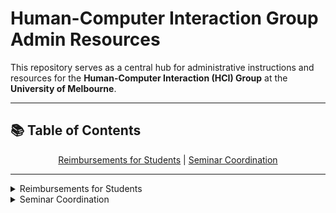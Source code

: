 # Human-Computer Interaction Group Admin Resources

This repository serves as a central hub for administrative instructions and resources for the **Human-Computer Interaction (HCI) Group** at the **University of Melbourne**.

---

## 📚 Table of Contents

<div align="center">

[Reimbursements for Students](#-reimbursements-for-students) &#124;
[Seminar Coordination](#-seminar-coordination)

</div>

---

<details>
<summary>Reimbursements for Students</summary>

## 🤑 Reimbursements for Students

Follow these steps to submit your reimbursement requests:

1. **Open the Reimbursement Form**
   - Open the [Reimbursement Form](https://go.unimelb.edu.au/fd9i)
   - Log in using your **staff** account

2. **Complete Request Details**
   - Select "Out of pocket expense (reimbursement)"
   - Select "Student", as you are reimbursing yourself from your staff account to your student account

   ![image](https://github.com/user-attachments/assets/074778a9-8ed8-4e34-aec7-94a58c9e2e3d)

3. **Complete Student Details**
   - Fill in your student number and click out of the text box, this should automatically populate the "student name" field
   - Fill in your student email and email confirmation
   - Select the relevant payment currency
   - List the expenses you are claiming for (suggested format in the following screenshot)
   - Fill in the total amount you are to be reimbursed

   ![image](https://github.com/user-attachments/assets/19082bcc-a6cd-4cbe-b22d-4c22238abe7d)

4. **Complete Account String Details**
   - Ensure that you have received an account string from your supervisor
   - Fill in the account string and the reimbursed amount from that account (note that your supervisor may ask you to break down the reimbursement across multiple accounts, in which case multiple rows would be completed)

   ![image](https://github.com/user-attachments/assets/0c683fac-60f3-4a40-90f3-0fbf85aadbcd)

5. **Fetch Financial Approvers**
   - Once you have filled in your account string(s), click the `Fetch Financial Approvers` button
   - This should populate the dropdown list under "Financial Approver Details"
   - Select your supervisor's name from the dropdown list

   ![image](https://github.com/user-attachments/assets/81b4d407-70d4-40fb-8fd0-ae5c55e3c5bf)

6. **Provide Additional Information**
   - Attach any receipts related to your reimbursement
   - List any additional comments for your supervisor

   ![image](https://github.com/user-attachments/assets/bf119e55-1534-49f1-ac32-0cd2e7902967)

7. **Submit the Form**

8. **After Form Submission**
   - You should receive an email on your **student** account shortly after submitting the form, titled **"University of Melbourne request for details - FINxxx"**
   - Follow the instructions provided in the email to complete your bank details for reimbursement
   - You should receive an email on your **staff** account once your supervisor approves the reimbursement request and it is put through the system, titled **"Finance: New Request FRxxx - Refund and Reimbursement request"**
   - You should receive an email on your **student** account once the money has been credited to your account, titled **"Separate Remittance Advice: paper document number - xxx"**

---
</details>

<details>
<summary>Seminar Coordination</summary>

## 🎓 Seminar Coordination

### Seminar Administration

Follow these steps for completing HCI seminar administration:

1. **Check Seminar Details**
   - Speakers should provide their seminar information beforehand, which can be accessed via [this form](https://go.unimelb.edu.au/uek8)
   - Ensure that all fields in the form have been filled in (the seminar title and abstract may be optional)
  
2. **Add the Seminar Details to the [HCI Seminar Timetable](https://go.unimelb.edu.au/ive8)**

3. **Book the Seminar Room**
   - Book a seminar room (most likely the Steve Howard Room - Room 5206) for the chosen timeslot, using your **staff** account via Outlook
      - This can be done via the `Outlook calendar -> New Meeting -> select the start time and end time -> use the room finder option to locate the desired room`
      - The availability of each room can be found via `My Calendars -> right-click -> Add Calendar -> From Room List -> select the relevant room`
      - Title the meeting "HCI Seminar - [Speaker Name]"
   - If available, also make a separate booking for the seminar room for 30 minutes prior to the seminar to allow time for setting up the room (e.g. if the seminar is from 3pm to 4pm, make another booking from 2:30pm to 3pm)
      - Title the meeting "HCI Seminar" 

4. **Create the Zoom Meeting**
   - Schedule a Zoom meeting for the desired time
      - Title the meeting "HCI Seminar - [Speaker Name]"
      - **Options to change:** disable waiting room, turn participant video off by default, Advanced Options -> mute participants upon entry, Advanced Options -> add all the Zoom accounts of the seminar coordinators as alternative hosts
   - Copy the resulting Zoom meeting link and password

5. **Update the Seminar Room Booking Meeting**
   - Invite both the student and staff emails of all seminar coordinators, then:
      - **PhD Seminars:** invite the student, all of their supervisors, and their AC chair
      - **Guest Seminars:** invite the guest and the staff member who is hosting the guest
   - Add the following to the meeting description: 
      - The title and abstract of the seminar (this may need to be added later if not currently available)
      - The generated Zoom meeting link and password
      - **Guest Seminars Only:** the presenter's bio

6. **Copying to the HCI Calendar**
   - Accept the seminar meeting invite on your **student** email 
   - Within your calendar, copy the seminar to the HCI calendar so that other members of the group are aware of this
  
7. **Advertise the Seminar via CIS Admin**
   - Send an email to CIS Admin (cis-admin@unimelb.edu.au) with the other seminar coordinators cc'd, titled "HCI Seminar Advertisement" and with the following information:
   - **PhD Seminars:**
      - Presenter's name
      - Supervisors and chair (include their titles, names, and emails)
      - Seminar title
      - Seminar abstract
      - Seminar location
      - Zoom link
      - Seminar date and time
   - **Guest Seminars:**
      - Presenter's name
      - Presenter's institution
      - Seminar title
      - Seminar abstract
      - Presenter's bio
      - Seminar location
      - Zoom link
      - Seminar date and time
   - Verify that the seminar has been advertised by the end of the week, follow up if not

8. **Schedule Slack Reminders**
   - Schedule posts in Slack to advertise seminars to the group
   - Posts are usually made on Monday at 9am advertising all seminars for the week, and another reminder is sent on 9am of the day of each individual seminar
   - Refer to past Slack seminar reminders for formatting, note the differences between PhD and guest seminars
  
9. **Order Seminar Food (PhD Completion and Guest Seminars Only)**
   - See previous seminar coordinators for account details and additional information

10. **Advertise on Eventbrite (Guest Seminars Only)**
   - See previous seminar coordinators for account details
   - Go to [Eventbrite](https://www.eventbrite.com.au/)
   - Select FEIT as the organisation 
   - Create an event (without AI):
      - Add the seminar's promotional image
      - Add the seminar title and a short summary (e.g. "This seminar will discuss ..."), these may need to be shortened due to character limits
      - Add the seminar date and time
      - Add the location: Melbourne Connect
      - Add the seminar abstract, speaker photo, and speaker bio to the "about this event" section
      - Copy tickets from one of our past seminars: `Import tickets -> edit online admission (Zoom) and add Zoom link and password in the description -> change "sales start" to today’s date -> "sales end" can be after the seminar for both in-person and online admissions → save`
      - Add the relevant event type, categories, and tags
      - Set the organiser to be FEIT
   - Publish the event as a public event

11. **Advertise on LiveWhale (UoM Events) (Guest Seminars Only)**
   - Go to [LiveWhale](https://events.unimelb.edu.au/livewhale) and add the same details
   - Email Rosanna Verde (rverde@unimelb.edu.au) to publish LiveWhale event
      - Title the email "Event To Be Published on LiveWhale"
      - State the title of the event to be published
      - Verify that the seminar has been advertised by the end of the week, follow up if not
    
12. **Host the Seminar!**
---

### Seminar Hosting

Follow these steps for hosting an HCI seminar:

1.	**Presentation Slides Setup**
   - On the wall panel, select the lectern laptop for the presentation.
   - Connect the presenter’s laptop using the cables at the podium:
      - They should be extending their screen if they want to use presenter view on their presentation
   - Presentations should ideally be in PowerPoint, you cannot use the presenter view with Canva on this screen
   - Check that the presentation is displaying correctly

2.	**Audio Setup**
   - It is preferred for presenters to use a lapel mic
   - All mics are in the charging ports at the podium, the lapel mics have a power button on the side and can be muted/unmuted from the switch on the top
   - Check if the audio from the roaming mics is coming through the room speakers
   - Have the presenter clip on a lapel mic and test the sound, they can leave it on mute until the seminar starts

3.	**Zoom**
   - Zoom should be run on both the coordinator's and presenter’s laptops
      - Ask the presenter to join the Zoom meeting using the email link we have sent them
      - One seminar coordinator should also join the Zoom as the meeting host
   - The presenter should share their screen in the Zoom: check that both the projector screen and the Zoom have the correct view being displayed
   - If the views are different or presenter view shows up on the screens:
      - Stop sharing
      - Start the presentation in presenter view
      - Re-share with Zoom and select the window that has the audience view of the presentation
   - Flick through a few slides on the screen to check if there is a lag on Zoom
   - Set the output speaker of the presenter's Zoom to "Extron HDMI" so that the audio can be broadcasted through the room speakers
   - If the presentation has audio:
      - Select the option to share audio as well when sharing the presentation on Zoom
   - You can step out of the room with your device or lower the volume while the presenter is testing the mics and check if sound is coming through correctly on Zoom

4.	**Q&A Section**
   - Send around the roaming mics to audience members in the room who have questions so that people on Zoom will be able to hear the discussion
   - Ask participants on Zoom to post their questions in the chat either at the beginning of the seminar and/or when the Q&A is starting
   - Monitor the Zoom to see if any questions are being asked, read the questions out loud so that the room can hear

5.	**Other Things to Note**
   - Some presenters may ask for their seminar to be recorded, you can do so through Zoom by recording to the cloud
   - Before the seminar starts, send a message on Slack reminding the group about the seminar
   - At the end, collect all mics and return them to their charging docks
   - For confirmation (and occasionally completion) seminars:
      - If there are any members of the advisory panel on Zoom, assign the meeting host to the presenter (student) and leave the Zoom meeting
   - For other seminars:
      - Close the Zoom meeting
   - If food is being served, remind the audience about this 

---
</details>
